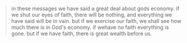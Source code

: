 > in these messages we have said a great deal about gods economy. if we shut our eyes of faith, there will be nothing, and everything we have said will be in vain. but if we exercise our faith, we shall see how much there is in God's economy. if wehave no faith everything is gone. but if we have faith, there is great wealth before us.
>
>  
